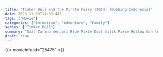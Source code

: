 ```yaml
---
title: "Tinker Bell and the Pirate Fairy (2014) [Dubbing Indonesia]"
date: 2023-11-09T11:39:44Z
tags: ["Movie"]
categories: ["Animation", "Adventure", "Family"]
series: ["Tinker Bell"]
summary: "Saat Zarina mencuri Blue Pixie Dust milik Pixie Hollow dan terbang menjauh, Tinker Bell dan teman-temannya memulai perjalanan untuk mendapatkannya kembali."
draft: true
---
```


<mux-player stream-type="on-demand"
src="https://kp3d-my.sharepoint.com/personal/ryoo_kp3d_onmicrosoft_com/_layouts/15/download.aspx?share=ERj0ojEHqGVIrNr4nnC4-tQB5eWD3hrYZH8Jlad5urn86Q" prefer-playback="mse" controls>

</mux-player>


{{< movieinfo id="25475" >}}

<script src="https://cdn.jsdelivr.net/npm/@mux/mux-player"></script>

 <script type="application/ld+json ">
{
"@context": "https://schema.org/",
"@type": "VideoObject",
"name": "Tinker Bell and the Lost Treasure (2009)",
"contentUrl": "https://stream.mux.com/19ks8QP7HyKM8IlL6eVLTgmWsKht02R53zOOHTixIsGo.m3u8",
"thumbnailUrl": "https://www.themoviedb.org/t/p/original/lbsDbRKNjpSGK5jXLtXxUuOVCzw.jpg?width=314&fit_mode=preserve&time=25",
"uploadDate": "2023-11-09T11:39:44Z",
}

</script>
